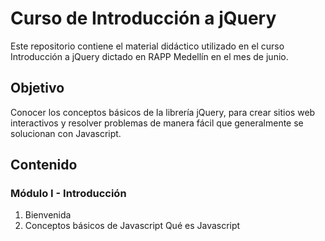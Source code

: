 Curso de Introducción a jQuery
=================

Este repositorio contiene el material didáctico utilizado en el curso Introducción a jQuery dictado en RAPP Medellín en el mes de junio.

Objetivo
-----------------

Conocer los conceptos básicos de la librería jQuery, para crear sitios web interactivos y resolver problemas de manera fácil que generalmente se solucionan con Javascript.


Contenido
-----------------

### Módulo I - Introducción
1.  Bienvenida
2.  Conceptos básicos de Javascript
        Qué es Javascript